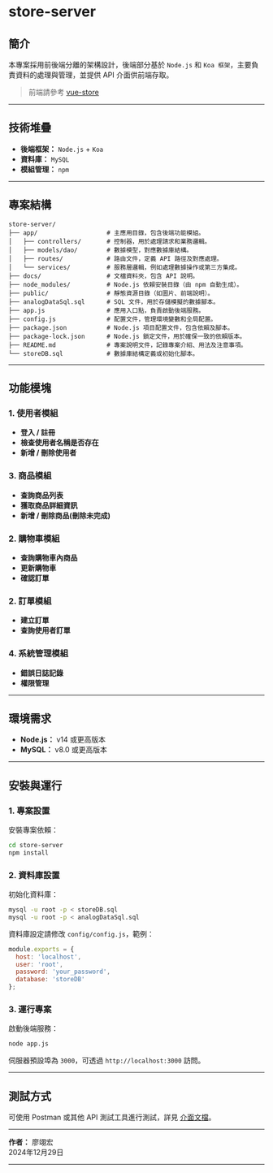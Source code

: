 # store-server

## 簡介

本專案採用前後端分離的架構設計，後端部分基於 `Node.js` 和 `Koa 框架`，主要負責資料的處理與管理，並提供 API 介面供前端存取。

> 前端請參考 [vue-store](../vue-store/README.md)

---

## 技術堆疊

- **後端框架：** `Node.js` + `Koa`
- **資料庫：** `MySQL`
- **模組管理：** `npm`

---

## 專案結構

```
store-server/
├── app/                   # 主應用目錄，包含後端功能模組。
│   ├── controllers/       # 控制器，用於處理請求和業務邏輯。
│   ├── models/dao/        # 數據模型，對應數據庫結構。
│   ├── routes/            # 路由文件，定義 API 路徑及對應處理。
│   └── services/          # 服務層邏輯，例如處理數據操作或第三方集成。
├── docs/                  # 文檔資料夾，包含 API 說明。
├── node_modules/          # Node.js 依賴安裝目錄（由 npm 自動生成）。
├── public/                # 靜態資源目錄（如圖片、前端說明）。
├── analogDataSql.sql      # SQL 文件，用於存儲模擬的數據腳本。
├── app.js                 # 應用入口點，負責啟動後端服務。
├── config.js              # 配置文件，管理環境變數和全局配置。
├── package.json           # Node.js 項目配置文件，包含依賴及腳本。
├── package-lock.json      # Node.js 鎖定文件，用於確保一致的依賴版本。
├── README.md              # 專案說明文件，記錄專案介紹、用法及注意事項。
└── storeDB.sql            # 數據庫結構定義或初始化腳本。
```

---

## 功能模塊

### 1. 使用者模組
- **登入 / 註冊**
- **檢查使用者名稱是否存在**
- **新增 / 刪除使用者**

### 3. 商品模組
- **查詢商品列表**
- **獲取商品詳細資訊**
- **新增 / 刪除商品(刪除未完成)**

### 2. 購物車模組
- **查詢購物車內商品**
- **更新購物車**
- **確認訂單**

### 2. 訂單模組
- **建立訂單**
- **查詢使用者訂單**

### 4. 系統管理模組
- **錯誤日誌記錄**
- **權限管理**

---

## 環境需求

- **Node.js：** v14 或更高版本
- **MySQL：** v8.0 或更高版本

---

## 安裝與運行

### 1. 專案設置

安裝專案依賴：
```bash
cd store-server
npm install
```

### 2. 資料庫設置

初始化資料庫：
```bash
mysql -u root -p < storeDB.sql
mysql -u root -p < analogDataSql.sql
```

資料庫設定請修改 `config/config.js`，範例：
```javascript
module.exports = {
  host: 'localhost',
  user: 'root',
  password: 'your_password',
  database: 'storeDB'
};
```

### 3. 運行專案

啟動後端服務：
```bash
node app.js
```

伺服器預設埠為 `3000`，可透過 `http://localhost:3000` 訪問。

---

## 測試方式

可使用 Postman 或其他 API 測試工具進行測試，詳見 [介面文檔](docs/API.md)。

---

**作者：** 廖翊宏  
2024年12月29日

---
